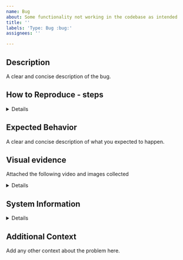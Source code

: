 ```yaml
---
name: Bug
about: Some functionality not working in the codebase as intended
title: ''
labels: 'Type: Bug :bug:'
assignees: ''

---
```


<!-- Thank you for being interested in continuing to improve EFDE. -->
<!-- If you have a bug to report, please complete the following form. -->
<!-- If it is another type of request, delete the fields and share the information as detailed as possible -->

<!-- Remember to check https://github.com/mmaximo33/efde/blob/main/CONTRIBUTING.md#how-to-report-a-bug -->

<!-- ## Title = Scope: Action - issue -->

## Description

A clear and concise description of the bug.

## How to Reproduce - steps

<details>

1. Go to '...'
2. Click on '...'
3. Scroll down to '...'
4. See error

</details>

## Expected Behavior

A clear and concise description of what you expected to happen.

## Visual evidence

Attached the following video and images collected

<details>
<!-- Add visual evidence -->

</details>

## System Information

<details>

**Output of the command `efde --debug`**
<!-- Do not delete the following blank line -->

```sh

```

</details>

## Additional Context

Add any other context about the problem here.
